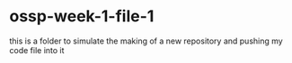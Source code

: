 # ossp-week-1-file-1
this is a folder to simulate the making of a new repository and pushing my code file into it
